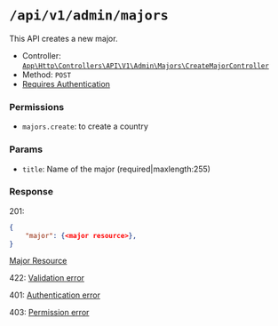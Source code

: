 # `/api/v1/admin/majors`
This API creates a new major.

- Controller: [`App\Http\Controllers\API\V1\Admin\Majors\CreateMajorController`](../../../../src/app/Http/Controllers/API/V1/Admin/Majors/CreateMajorController.php)
- Method: `POST`
- [Requires Authentication](../../auth/login.md#how-to-use-api-token)

### Permissions
- `majors.create`: to create a country

### Params

- `title`: Name of the major (required|maxlength:255)

### Response

201:
```json
{
    "major": {<major resource>},
}
```

[Major Resource](../../resources/major.md)

422: [Validation error](../../validation-errors.md)

401: [Authentication error](../../authentication-errors.md)

403: [Permission error](../../permission-errors.md)

